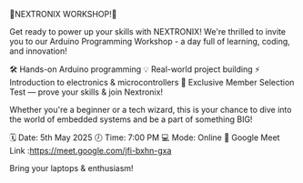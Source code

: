 🚨NEXTRONIX WORKSHOP!🚨

Get ready to power up your skills with NEXTRONIX!
We're thrilled to invite you to our Arduino Programming Workshop - a day full of learning, coding, and innovation!

🛠 Hands-on Arduino programming
💡 Real-world project building
⚡ Introduction to electronics & microcontrollers
🎯 Exclusive Member Selection Test — prove your skills & join Nextronix!

Whether you're a beginner or a tech wizard, this is your chance to dive into the world of embedded systems and be a part of something BIG!

🗓 Date: 5th May 2025
🕖 Time: 7:00 PM
💻 Mode: Online
🔗 Google Meet Link :https://meet.google.com/jfi-bxhn-gxa

Bring your laptops & enthusiasm!
